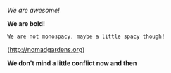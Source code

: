 *We are awesome!* 

**We are bold!**

`We are not monospacy, maybe a little spacy though!`

(http://nomadgardens.org)

**We don't mind a little conflict now and then**
